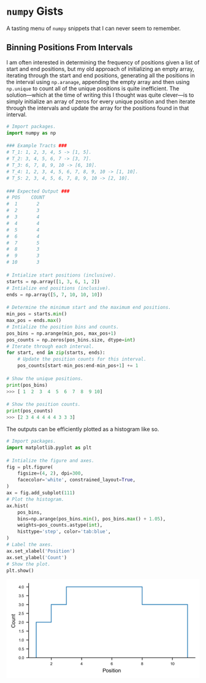 # `numpy` Gists
A tasting menu of  `numpy` snippets that I can never seem to remember.


## Binning Positions From Intervals
I am often interested in determining the frequency of positions given a list of start and end positions, but my old approach of initializing an empty array, iterating through the start and end positions, generating all the positions in the interval using `np.aranage`, appending the empty array and then using `np.unique` to count all of the unique positions is quite inefficient. The solution—which at the time of writing this I thought was quite clever—is to simply initialize an array of zeros for every unique position and then iterate through the intervals and update the array for the positions found in that interval.

```python
# Import packages.
import numpy as np

### Example Tracts ###
# T_1: 1, 2, 3, 4, 5 -> [1, 5].
# T_2: 3, 4, 5, 6, 7 -> [3, 7].
# T_3: 6, 7, 8, 9, 10 -> [6, 10].
# T_4: 1, 2, 3, 4, 5, 6, 7, 8, 9, 10 -> [1, 10].
# T_5: 2, 3, 4, 5, 6, 7, 8, 9, 10 -> [2, 10].

### Expected Output ###
# POS    COUNT
#  1       2 
#  2       3
#  3       4
#  4       4
#  5       4
#  6       4
#  7       5
#  8       3
#  9       3
# 10       3

# Intialize start positions (inclusive).
starts = np.array([1, 3, 6, 1, 2])
# Intialize end positions (inclusive).
ends = np.array([5, 7, 10, 10, 10])         

# Determine the minimum start and the maximum end positions.
min_pos = starts.min()
max_pos = ends.max()
# Intialize the position bins and counts.
pos_bins = np.arange(min_pos, max_pos+1)
pos_counts = np.zeros(pos_bins.size, dtype=int)
# Iterate through each interval.
for start, end in zip(starts, ends):
    # Update the position counts for this interval.
    pos_counts[start-min_pos:end-min_pos+1] += 1
    
# Show the unique positions.
print(pos_bins)
>>> [ 1  2  3  4  5  6  7  8  9 10]

# Show the position counts.
print(pos_counts)
>>> [2 3 4 4 4 4 4 3 3 3]
```

The outputs can be efficiently plotted as a histogram like so.

```python
# Import packages.
import matplotlib.pyplot as plt

# Intialize the figure and axes.
fig = plt.figure(
    figsize=(4, 2), dpi=300,
    facecolor='white', constrained_layout=True,
)
ax = fig.add_subplot(111)
# Plot the histogram.
ax.hist(
    pos_bins,
    bins=np.arange(pos_bins.min(), pos_bins.max() + 1.05),
    weights=pos_counts.astype(int),
    histtype='step', color='tab:blue',
)
# Label the axes.
ax.set_xlabel('Position')
ax.set_ylabel('Count')
# Show the plot.
plt.show()
```
 ![binning_positions_from_intervals_histogram](../data/binning_positions_from_intervals_histogram.png)
